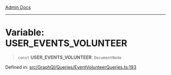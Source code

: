 [Admin Docs](/)

---

# Variable: USER_EVENTS_VOLUNTEER

> `const` **USER_EVENTS_VOLUNTEER**: `DocumentNode`

Defined in: [src/GraphQl/Queries/EventVolunteerQueries.ts:193](https://github.com/PalisadoesFoundation/talawa-admin/blob/main/src/GraphQl/Queries/EventVolunteerQueries.ts#L193)
